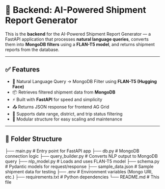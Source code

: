 # 🚀 Backend: AI-Powered Shipment Report Generator

This is the **backend** for the AI-Powered Shipment Report Generator — a FastAPI application that processes **natural language queries**, converts them into **MongoDB filters** using a **FLAN-T5 model**, and returns shipment reports from the database.

---

## ✅ Features

- 🧠 Natural Language Query → MongoDB Filter using **FLAN-T5 (Hugging Face)**
- 📦 Retrieves filtered shipment data from **MongoDB**
- ⚡ Built with **FastAPI** for speed and simplicity
- 📤 Returns JSON response for frontend AG Grid
- 📂 Supports date range, district, and trip status filtering
- 🔌 Modular structure for easy scaling and maintenance

---

## 📁 Folder Structure

├── main.py # Entry point for FastAPI app
├── db.py # MongoDB connection logic
├── query_builder.py # Converts NLP output to MongoDB query
├── nlp_model.py # Loads and uses FLAN-T5 model
├── schema.py # Pydantic models for request/response
├── sample_data.json # Sample shipment data for testing
├── .env # Environment variables (Mongo URI, etc.)
├── requirements.txt # Python dependencies
└── README.md # This file
